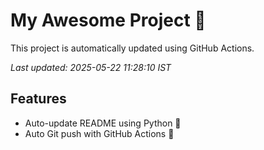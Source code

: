 # My Awesome Project 🚀

This project is automatically updated using GitHub Actions.

_Last updated: 2025-05-22 11:28:10 IST_

## Features
- Auto-update README using Python 🐍
- Auto Git push with GitHub Actions 🤖
